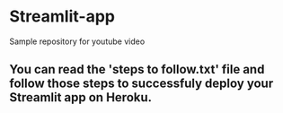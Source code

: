 # Streamlit-app
Sample repository for youtube video

<h2>You can read the 'steps to follow.txt' file and follow those steps to successfuly deploy your Streamlit app on Heroku. </h2>
